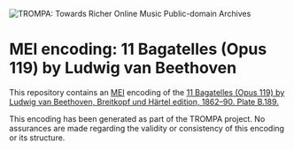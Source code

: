 ![TROMPA: Towards Richer Online Music Public-domain Archives](https://trompamusic.eu/sites/default/files/top-bar-logo_0_0.png)
                                                                                
# MEI encoding: 11 Bagatelles (Opus 119) by Ludwig van Beethoven             
                                                                                
This repository contains an [MEI](https://music-encoding.org) encoding of the [11 Bagatelles (Opus 119) by Ludwig van Beethoven, Breitkopf und Härtel edition, 1862–90. Plate B.189.](https://imslp.org/wiki/Special:ReverseLookup/58130) 
                                                                                
This encoding has been generated as part of the TROMPA project. No assurances are made regarding the validity or consistency of this encoding or its structure.
 
